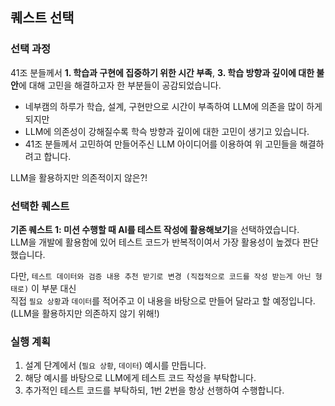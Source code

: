 ## 퀘스트 선택

### 선택 과정

41조 분들께서 **1. 학습과 구현에 집중하기 위한 시간 부족**, **3. 학습 방향과 깊이에 대한 불안**에 대해 고민을 해결하고자 한 부분들이 공감되었습니다.   
- 네부캠의 하루가 학습, 설계, 구현만으로 시간이 부족하여 LLM에 의존을 많이 하게 되지만
- LLM에 의존성이 강해질수록 학슥 방향과 깊이에 대한 고민이 생기고 있습니다.
- 41조 분들께서 고민하여 만들어주신 LLM 아이디어를 이용하여 위 고민들을 해결하려고 합니다.

LLM을 활용하지만 의존적이지 않은?!

### 선택한 퀘스트

**기존 퀘스트 1: 미션 수행할 때 AI를 테스트 작성에 활용해보기**을 선택하였습니다.  
LLM을 개발에 활용함에 있어 테스트 코드가 반복적이여서 가장 활용성이 높겠다 판단했습니다. 

다만, `테스트 데이터와 검증 내용 추천 받기로 변경 (직접적으로 코드를 작성 받는게 아닌 형태로)` 이 부분 대신  
직접 `필요 상황`과 `데이터`를 적어주고 이 내용을 바탕으로 만들어 달라고 할 예정입니다.(LLM을 활용하지만 의존하지 않기 위해!)

### 실행 계획

1. 설계 단계에서 (`필요 상황`, `데이터`) 예시를 만듭니다.
2. 해당 예시를 바탕으로 LLM에게 테스트 코드 작성을 부탁합니다.
3. 추가적인 테스트 코드를 부탁하되, 1번 2번을 항상 선행하여 수행합니다.
